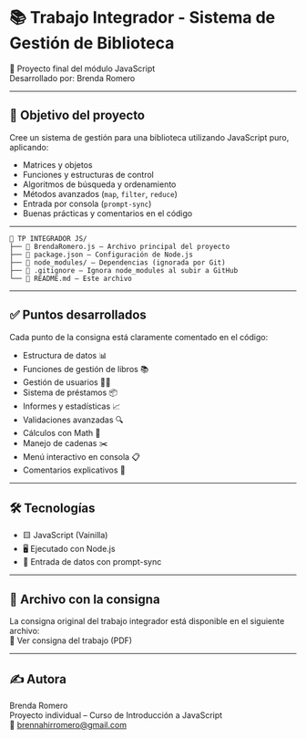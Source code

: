# 📚 Trabajo Integrador - Sistema de Gestión de Biblioteca  
🧠 Proyecto final del módulo JavaScript  
Desarrollado por: Brenda Romero  

---

## 🎯 Objetivo del proyecto  
Cree un sistema de gestión para una biblioteca utilizando JavaScript puro, aplicando:  

- Matrices y objetos  
- Funciones y estructuras de control  
- Algoritmos de búsqueda y ordenamiento  
- Métodos avanzados (`map`, `filter`, `reduce`)  
- Entrada por consola (`prompt-sync`)  
- Buenas prácticas y comentarios en el código  

---

```plaintext
📁 TP INTEGRADOR JS/
├── 📄 BrendaRomero.js — Archivo principal del proyecto
├── 📄 package.json — Configuración de Node.js
├── 📁 node_modules/ — Dependencias (ignorada por Git)
├── 📄 .gitignore — Ignora node_modules al subir a GitHub
└── 📄 README.md — Este archivo
```

---

## ✅ Puntos desarrollados  
Cada punto de la consigna está claramente comentado en el código:  

- Estructura de datos 📊  
- Funciones de gestión de libros 📚  
- Gestión de usuarios 🧑‍💻  
- Sistema de préstamos 📦  
- Informes y estadísticas 📈  
- Validaciones avanzadas 🔍  
- Cálculos con Math 🧮  
- Manejo de cadenas ✂️  
- Menú interactivo en consola 📋  
- Comentarios explicativos 📝  

---

## 🛠 Tecnologías  
- 🟨 JavaScript (Vainilla)  
- 🖥️ Ejecutado con Node.js  
- 🧾 Entrada de datos con prompt-sync  

---

## 📎 Archivo con la consigna  
La consigna original del trabajo integrador está disponible en el siguiente archivo:  
📄 Ver consigna del trabajo (PDF)  

---

## ✍️ Autora  
Brenda Romero  
Proyecto individual – Curso de Introducción a JavaScript  
📧 brennahirromero@gmail.com  
